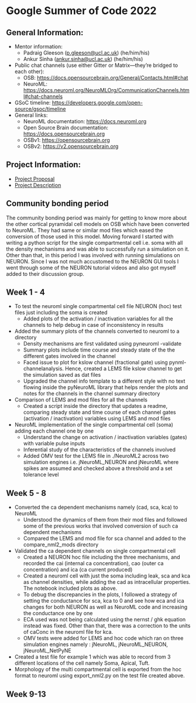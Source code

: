 # Google Summer of Code 2022
## General Information:
- Mentor information:
    - Padraig Gleeson (p.gleeson@ucl.ac.uk) (he/him/his)
    - Ankur Sinha (ankur.sinha@ucl.ac.uk) (he/him/his)
- Public chat channels (use either Gitter or Matrix—they’re bridged to each other):
    - OSB: https://docs.opensourcebrain.org/General/Contacts.html#chat  
    - NeuroML: https://docs.neuroml.org/NeuroMLOrg/CommunicationChannels.html#chat-channels 
- GSoC timeline: https://developers.google.com/open-source/gsoc/timeline
- General links:
    - NeuroML documentation: https://docs.neuroml.org
    - Open Source Brain documentation: https://docs.opensourcebrain.org
    - OSBv1: https://opensourcebrain.org
    - OSBv2: https://v2.opensourcebrain.org

## Project Information:
- [Project Proposal](https://docs.google.com/document/d/1GBoi9apEY3H_MndKfPCxUw29VjSLbJN6fgwAEDZXoGw/edit)
- [Project Description](https://summerofcode.withgoogle.com/programs/2022/projects/gXt6Wgk5)

## Community bonding period
The community bonding period was mainly for getting to know more about the other cortical pyramidal cell models on OSB which have been converted to NeuroML. They had same or similar mod files which eased the conversion of those used in this model. Moving forward I started with writing a python script for the single compartmental cell i.e. soma with all the density mechanisms and was able to successfully run a simulation on it. Other than that, in this period I was involved with running simulations on NEURON. Since I was not much accustomed to the NEURON GUI tools I went through some of the NEURON tutorial videos and also got myself added to their discussion group.

## Week 1 - 4
- To test the neuroml single compartmental cell file NEURON (hoc) test files just including the soma is created
    - Added plots of the activation / inactivation variables for all the channels to help debug in case of inconsistency in results
- Added the summary plots of the channels converted to neuroml to a directory
    - Density mechanisms are first validated using pyneuroml -validate 
    - Summary plots include time course and steady state of the the different gates involved in the channel
    - Faced issue to plot for kslow channel (fractional gate) using pynml-channelanalysis. Hence, created a LEMS file kslow channel to get the simulation saved as dat files
    - Upgraded the channel info template to a different style with no text flowing inside the pyNeuroML library that helps render the plots and notes for the channels in the channel summary directory
- Comparison of LEMS and mod files for all the channels
    - Created a script inside the directory that updates a readme, comparing steady state and time course of each channel gates (activation / inactivation) variables using LEMS and mod files
- NeuroML implementation of the single compartmental cell (soma) adding each channel one by one
    - Understand the change on activation / inactivation variables (gates) with variable pulse inputs
    - Inferential study of the characteristics of the channels involved 
    - Added OMV test for the LEMS file in ./NeuroML2 across two simulation engines i.e. jNeuroML_NEURON and jNeuroML where spikes are assumed and checked above a threshold and a set tolerance level

## Week 5 - 8
- Converted the ca dependent mechanisms namely (cad, sca, kca) to NeuroML
    - Understood the dynamics of them from their mod files and followed some of the previous works that involved conversion of such ca dependent mechanisms
    - Compared the LEMS and mod file for sca channel and added to the compare_nml2_mods directory
- Validated the ca dependent channels on single compartmental cell
    - Created a NEURON hoc file including the three mechanisms, and recorded the cai (internal ca concentration), cao (outer ca concentration) and ica (ca current produced)
    - Created a neuroml cell with just the soma including leak, sca and kca as channel densities, while adding the cad as intracellular properties. The notebook included plots as above.
    - To debug the discrepancies in the plots, I followed a strategy of setting the conductance for sca, kca to 0 and see how eca and ica changes for both NEURON as well as NeuroML code and increasing the conductance one by one
    - ECA used was not being calculated using the nernst / ghk equation instead was fixed. Other than that, there was a correction to the units of caConc in the neuroml file for kca.
    - OMV tests were added for LEMS and hoc code which ran on three simulation engines namely : jNeuroML, jNeuroML_NEURON, jNeuroML_NetPyNE
- Created a test file for example 1 which was able to record from 3 different locations of the cell namely Soma, Apical, Tuft. 
- Morphology of the multi compartmental cell is exported from the hoc format to neuroml using export_nml2.py on the test file created above.

## Week 9-13

